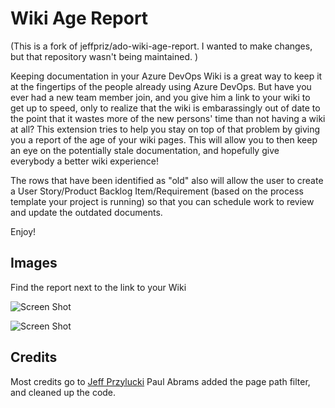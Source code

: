 
# Wiki Age Report

(This is a fork of jeffpriz/ado-wiki-age-report. I wanted to make changes, but that repository wasn't being maintained. )

Keeping documentation in your Azure DevOps Wiki is a great way to keep it at the fingertips of the people already using Azure DevOps.
But have you ever had a new team member join, and you give him a link to your wiki to get up to speed, only to realize that the wiki is embarassingly out of date to the point that it wastes more of the new persons' time than not having a wiki at all? 
This extension tries to help you stay on top of that problem by giving you a report of the age of your wiki pages.
This will allow you to then keep an eye on the potentially stale documentation, and hopefully give everybody a better wiki experience!

The rows that have been identified as "old" also will allow the user to create a User Story/Product Backlog Item/Requirement (based on the process template your project is running) so that you can schedule work to review and update the outdated documents.

Enjoy!

## Images
Find the report next to the link to your Wiki

![Screen Shot](images/sideNav.PNG)

![Screen Shot](images/screenshot1.PNG)

## Credits
Most credits go to [Jeff Przylucki](http://www.oneluckidev.com)
Paul Abrams added the page path filter, and cleaned up the code.
